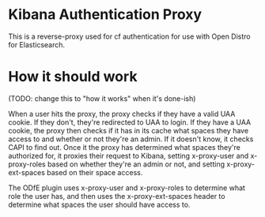 # Kibana Authentication Proxy

This is a reverse-proxy used for cf authentication for use with Open Distro for Elasticsearch.

# How it should work

(TODO: change this to "how it works" when it's done-ish)

When a user hits the proxy, the proxy checks if they have a valid UAA cookie. 
If they don't, they're redirected to UAA to login. 
If they have a UAA cookie, the proxy then checks if it has in its cache what
spaces they have access to and whether or not they're an admin. If it doesn't
know, it checks CAPI to find out. 
Once it the proxy has determined what spaces they're authorized for, it proxies their request to Kibana, setting x-proxy-user and x-proxy-roles based on whether 
they're an admin or not, and setting x-proxy-ext-spaces based on their space access.

The ODfE plugin uses x-proxy-user and x-proxy-roles to determine what role
the user has, and then uses the x-proxy-ext-spaces header to determine what
spaces the user should have access to.
